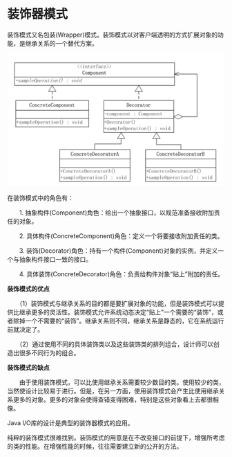 # 装饰器模式

装饰模式又名包装(Wrapper)模式。装饰模式以对客户端透明的方式扩展对象的功能，是继承关系的一个替代方案。

![装饰器模式](../../images/装饰器模式.png)

在装饰模式中的角色有：

　　1. 抽象构件(Component)角色：给出一个抽象接口，以规范准备接收附加责任的对象。

　　2. 具体构件(ConcreteComponent)角色：定义一个将要接收附加责任的类。

　　3. 装饰(Decorator)角色：持有一个构件(Component)对象的实例，并定义一个与抽象构件接口一致的接口。

　　4. 具体装饰(ConcreteDecorator)角色：负责给构件对象“贴上”附加的责任。


**装饰模式的优点**

　　（1）装饰模式与继承关系的目的都是要扩展对象的功能，但是装饰模式可以提供比继承更多的灵活性。装饰模式允许系统动态决定“贴上”一个需要的“装饰”，或者除掉一个不需要的“装饰”。继承关系则不同，继承关系是静态的，它在系统运行前就决定了。

　　（2）通过使用不同的具体装饰类以及这些装饰类的排列组合，设计师可以创造出很多不同行为的组合。

**装饰模式的缺点**

　　由于使用装饰模式，可以比使用继承关系需要较少数目的类。使用较少的类，当然使设计比较易于进行。但是，在另一方面，使用装饰模式会产生比使用继承关系更多的对象。更多的对象会使得查错变得困难，特别是这些对象看上去都很相像。

Java I/O库的设计是典型的装饰器模式的应用。

纯粹的装饰模式很难找到。装饰模式的用意是在不改变接口的前提下，增强所考虑的类的性能。在增强性能的时候，往往需要建立新的公开的方法。

